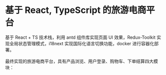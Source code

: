 # 基于 React, TypeScript 的旅游电商平台
基于 React + TS 技术栈，利用 antd 组件库实现页面 UI 效果，Redux-Toolkit 实现全局状态管理模式，i18next 实现国际化语言切换功能，docker 进行容器化部署。\
\
最终实现的旅游电商平台，具有产品浏览、用户登录、购物车、下单结算四大模块：

